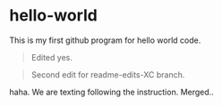 # hello-world
This is my first github program for hello world code.

>Edited yes.

>Second edit for readme-edits-XC branch.

haha.
We are texting following the instruction.
Merged..
